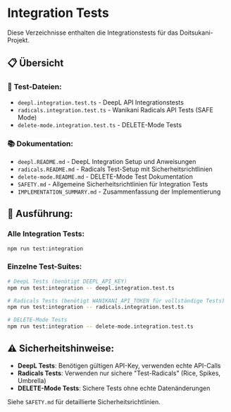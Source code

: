 # Integration Tests

Diese Verzeichnisse enthalten die Integrationstests für das Doitsukani-Projekt.

## 📋 **Übersicht**

### 🧪 **Test-Dateien:**
- `deepl.integration.test.ts` - DeepL API Integrationstests
- `radicals.integration.test.ts` - Wanikani Radicals API Tests (SAFE Mode)
- `delete-mode.integration.test.ts` - DELETE-Mode Tests

### 📚 **Dokumentation:**
- `deepl.README.md` - DeepL Integration Setup und Anweisungen
- `radicals.README.md` - Radicals Test-Setup mit Sicherheitsrichtlinien  
- `delete-mode.README.md` - DELETE-Mode Test Dokumentation
- `SAFETY.md` - Allgemeine Sicherheitsrichtlinien für Integration Tests
- `IMPLEMENTATION_SUMMARY.md` - Zusammenfassung der Implementierung

## 🚀 **Ausführung:**

### **Alle Integration Tests:**
```bash
npm run test:integration
```

### **Einzelne Test-Suites:**
```bash
# DeepL Tests (benötigt DEEPL_API_KEY)
npm run test:integration -- deepl.integration.test.ts

# Radicals Tests (benötigt WANIKANI_API_TOKEN für vollständige Tests)
npm run test:integration -- radicals.integration.test.ts

# DELETE-Mode Tests
npm run test:integration -- delete-mode.integration.test.ts
```

## ⚠️ **Sicherheitshinweise:**

- **DeepL Tests**: Benötigen gültigen API-Key, verwenden echte API-Calls
- **Radicals Tests**: Verwenden nur sichere "Test-Radicals" (Rice, Spikes, Umbrella)
- **DELETE-Mode Tests**: Sichere Tests ohne echte Datenänderungen

Siehe `SAFETY.md` für detaillierte Sicherheitsrichtlinien.
